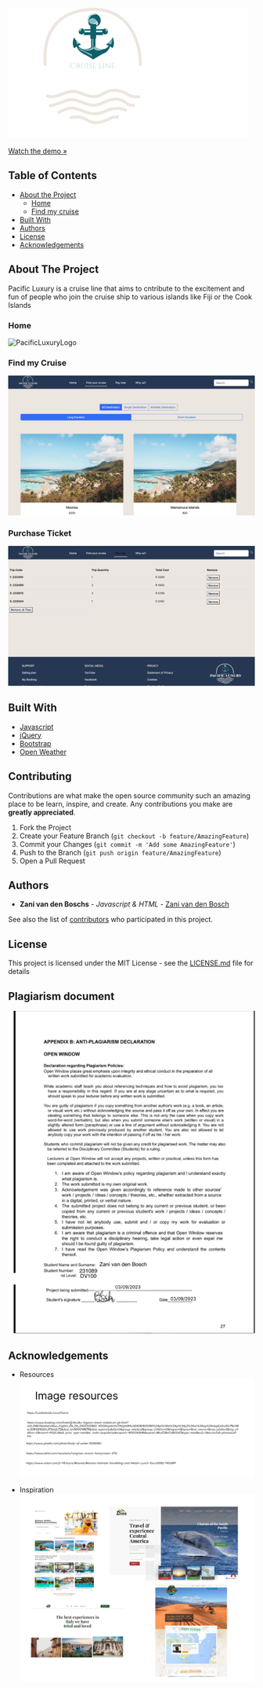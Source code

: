 ![PacificLuxury](/assets/Logo.png)


[Watch the demo »](https://youtu.be/5_jvXh3El00)

## Table of Contents

* [About the Project](#about-the-project)
   * [Home](#home)
   * [Find my cruise](#browse-plants)
* [Built With](#built-with)
* [Authors](#authors)
* [License](#license)
* [Acknowledgements](#acknowledgements)

## About The Project

Pacific Luxury is a cruise line that aims to cntribute to the excitement and fun of people who join the cruise ship to various islands like Fiji or the Cook Islands

### Home

![PacificLuxuryLogo](/assets/Home%20Page.png)

### Find my Cruise

![PacificLuxuryLogo](/assets/Find%20my%20cruise%20page.png)

### Purchase Ticket

![PacificLuxuryLogo](/assets/Purchase%20Page.png)

## Built With

* [Javascript](https://developer.mozilla.org/en-US/docs/Web/JavaScript)
* [jQuery](https://jquery.com/)
* [Bootstrap](https://getbootstrap.com/)
* [Open Weather](https://openweathermap.org/)

## Contributing

Contributions are what make the open source community such an amazing place to be learn, inspire, and create. Any contributions you make are **greatly appreciated**.

1. Fork the Project
2. Create your Feature Branch (`git checkout -b feature/AmazingFeature`)
3. Commit your Changes (`git commit -m 'Add some AmazingFeature'`)
4. Push to the Branch (`git push origin feature/AmazingFeature`)
5. Open a Pull Request

## Authors

* **Zani van den Boschs** - *Javascript & HTML* - [Zani van den Bosch](https://github.com/PaulLoots)

See also the list of [contributors](https://github.com/paulowi/DV100-T3-Class-Project-Test/graphs/contributors) who participated in this project.

## License

This project is licensed under the MIT License - see the [LICENSE.md](LICENSE.md) file for details

## Plagiarism document

![PacificLuxuryLogo](/assets/Plagiarism%20Document.png)

## Acknowledgements

* Resources
![PacificLuxuryLogo](/assets/Image%20resource%20links.png)

* Inspiration
![PacificLuxuryLogo](/assets/Inspiration.png)

